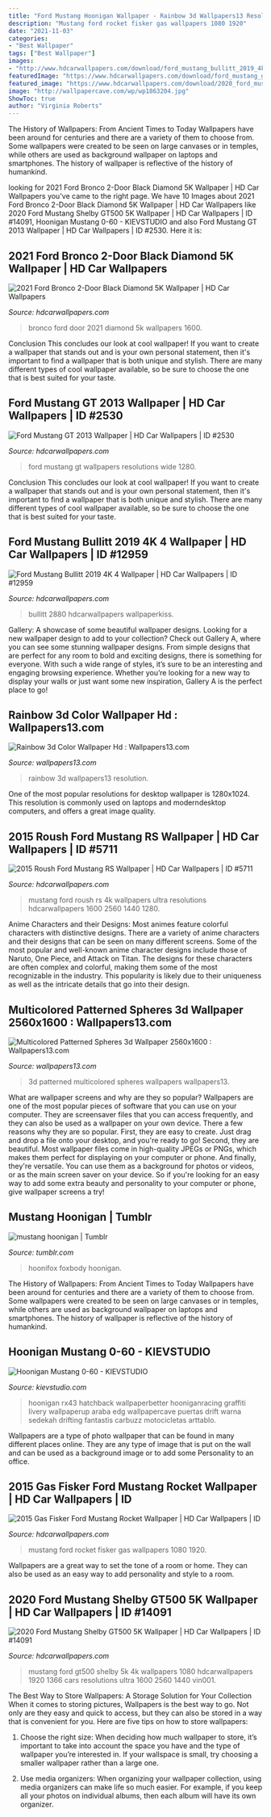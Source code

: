 ```yaml
---
title: "Ford Mustang Hoonigan Wallpaper - Rainbow 3d Wallpapers13 Resolution"
description: "Mustang ford rocket fisker gas wallpapers 1080 1920"
date: "2021-11-03"
categories:
- "Best Wallpaper"
tags: ["Best Wallpaper"]
images:
- "http://www.hdcarwallpapers.com/download/ford_mustang_bullitt_2019_4k_4-1600x900.jpg"
featuredImage: "https://www.hdcarwallpapers.com/download/ford_mustang_gt_2013-1280x800.jpg"
featured_image: "https://www.hdcarwallpapers.com/download/2020_ford_mustang_shelby_gt500_5k-1600x900.jpg"
image: "http://wallpapercave.com/wp/wp1863204.jpg"
ShowToc: true
author: "Virginia Roberts"
---
```



The History of Wallpapers: From Ancient Times to Today
Wallpapers have been around for centuries and there are a variety of them to choose from. Some wallpapers were created to be seen on large canvases or in temples, while others are used as background wallpaper on laptops and smartphones. The history of wallpaper is reflective of the history of humankind.

	

		
looking for 2021 Ford Bronco 2-Door Black Diamond 5K Wallpaper | HD Car Wallpapers you've came to the right page. We have 10 Images about 2021 Ford Bronco 2-Door Black Diamond 5K Wallpaper | HD Car Wallpapers like 2020 Ford Mustang Shelby GT500 5K Wallpaper | HD Car Wallpapers | ID #14091, Hoonigan Mustang 0-60 - KIEVSTUDIO and also Ford Mustang GT 2013 Wallpaper | HD Car Wallpapers | ID #2530. Here it is:
		
    
## 2021 Ford Bronco 2-Door Black Diamond 5K Wallpaper | HD Car Wallpapers

<img loading=lazy src="https://www.hdcarwallpapers.com/download/2021_ford_bronco_2_door_black_diamond_5k-1600x900.jpg" onerror="this.onerror=null;this.src='https://tse3.mm.bing.net/th?id=OIP.zuulnjemUcqaCTONp6QtigHaEK&amp;pid=15.1';" alt="2021 Ford Bronco 2-Door Black Diamond 5K Wallpaper | HD Car Wallpapers">

_Source: hdcarwallpapers.com_

>bronco ford door 2021 diamond 5k wallpapers 1600. 

	

Conclusion
This concludes our look at cool wallpaper! If you want to create a wallpaper that stands out and is your own personal statement, then it's important to find a wallpaper that is both unique and stylish. There are many different types of cool wallpaper available, so be sure to choose the one that is best suited for your taste.

    
## Ford Mustang GT 2013 Wallpaper | HD Car Wallpapers | ID #2530

<img loading=lazy src="https://www.hdcarwallpapers.com/download/ford_mustang_gt_2013-1280x800.jpg" onerror="this.onerror=null;this.src='https://tse2.mm.bing.net/th?id=OIP.6Kz6LMtiYz3RDxy87sWNrQHaEo&amp;pid=15.1';" alt="Ford Mustang GT 2013 Wallpaper | HD Car Wallpapers | ID #2530">

_Source: hdcarwallpapers.com_

>ford mustang gt wallpapers resolutions wide 1280. 

	

Conclusion
This concludes our look at cool wallpaper! If you want to create a wallpaper that stands out and is your own personal statement, then it's important to find a wallpaper that is both unique and stylish. There are many different types of cool wallpaper available, so be sure to choose the one that is best suited for your taste.

    
## Ford Mustang Bullitt 2019 4K 4 Wallpaper | HD Car Wallpapers | ID #12959

<img loading=lazy src="http://www.hdcarwallpapers.com/download/ford_mustang_bullitt_2019_4k_4-1600x900.jpg" onerror="this.onerror=null;this.src='https://tse4.mm.bing.net/th?id=OIP.6obqR5mlp9WLGFTiL86JgwHaEK&amp;pid=15.1';" alt="Ford Mustang Bullitt 2019 4K 4 Wallpaper | HD Car Wallpapers | ID #12959">

_Source: hdcarwallpapers.com_

>bullitt 2880 hdcarwallpapers wallpaperkiss. 

	

Gallery: A showcase of some beautiful wallpaper designs.
Looking for a new wallpaper design to add to your collection? Check out Gallery A, where you can see some stunning wallpaper designs. From simple designs that are perfect for any room to bold and exciting designs, there is something for everyone. With such a wide range of styles, it’s sure to be an interesting and engaging browsing experience. Whether you’re looking for a new way to display your walls or just want some new inspiration, Gallery A is the perfect place to go!





	
	
    
## Rainbow 3d Color Wallpaper Hd : Wallpapers13.com

<img loading=lazy src="https://www.wallpapers13.com/wp-content/uploads/2016/03/Rainbow-3-d-color-wallpaper-hd.jpg" onerror="this.onerror=null;this.src='https://tse2.mm.bing.net/th?id=OIP.WDzUE0d0TzQzpYXgyvgAMAHaEK&amp;pid=15.1';" alt="Rainbow 3d Color Wallpaper Hd : Wallpapers13.com">

_Source: wallpapers13.com_

>rainbow 3d wallpapers13 resolution. 

	

One of the most popular resolutions for desktop wallpaper is 1280x1024. This resolution is commonly used on laptops and moderndesktop computers, and offers a great image quality.

    
## 2015 Roush Ford Mustang RS Wallpaper | HD Car Wallpapers | ID #5711

<img loading=lazy src="https://www.hdcarwallpapers.com/download/2015_roush_ford_mustang_rs-1600x900.jpg" onerror="this.onerror=null;this.src='https://tse3.mm.bing.net/th?id=OIP.vYZBBRZIc7-g4s-BYSjV_QHaEK&amp;pid=15.1';" alt="2015 Roush Ford Mustang RS Wallpaper | HD Car Wallpapers | ID #5711">

_Source: hdcarwallpapers.com_

>mustang ford roush rs 4k wallpapers ultra resolutions hdcarwallpapers 1600 2560 1440 1280. 

	

Anime Characters and their Designs: Most animes feature colorful characters with distinctive designs.
There are a variety of anime characters and their designs that can be seen on many different screens. Some of the most popular and well-known anime character designs include those of Naruto, One Piece, and Attack on Titan. The designs for these characters are often complex and colorful, making them some of the most recognizable in the industry. This popularity is likely due to their uniqueness as well as the intricate details that go into their design.

    
## Multicolored Patterned Spheres 3d Wallpaper 2560x1600 : Wallpapers13.com

<img loading=lazy src="https://www.wallpapers13.com/wp-content/uploads/2015/11/Multicolored-patterned-spheres-3d-wallpaper-2560X1600-1920x1440.jpg" onerror="this.onerror=null;this.src='https://tse3.mm.bing.net/th?id=OIP.PMrKPLE090amvKwBGZKXnAHaFj&amp;pid=15.1';" alt="Multicolored Patterned Spheres 3d Wallpaper 2560x1600 : Wallpapers13.com">

_Source: wallpapers13.com_

>3d patterned multicolored spheres wallpapers wallpapers13. 

	

What are wallpaper screens and why are they so popular?
Wallpapers are one of the most popular pieces of software that you can use on your computer. They are screensaver files that you can access frequently, and they can also be used as a wallpaper on your own device. There a few reasons why they are so popular. First, they are easy to create. Just drag and drop a file onto your desktop, and you're ready to go! Second, they are beautiful. Most wallpaper files come in high-quality JPEGs or PNGs, which makes them perfect for displaying on your computer or phone. And finally, they're versatile. You can use them as a background for photos or videos, or as the main screen saver on your device. So if you're looking for an easy way to add some extra beauty and personality to your computer or phone, give wallpaper screens a try!

    
## Mustang Hoonigan | Tumblr

<img loading=lazy src="https://66.media.tumblr.com/86c796473d66d96b5f18f3592cba8e4f/515d5babef8c4e36-11/s500x750/773f772b224a1ba2b1580308c0d0db182c8eb170.jpg" onerror="this.onerror=null;this.src='https://tse3.mm.bing.net/th?id=OIP.rkDbxrU-R3tEw4r2MDQ5yQHaEK&amp;pid=15.1';" alt="mustang hoonigan | Tumblr">

_Source: tumblr.com_

>hoonifox foxbody hoonigan. 

	

The History of Wallpapers: From Ancient Times to Today
Wallpapers have been around for centuries and there are a variety of them to choose from. Some wallpapers were created to be seen on large canvases or in temples, while others are used as background wallpaper on laptops and smartphones. The history of wallpaper is reflective of the history of humankind.

    
## Hoonigan Mustang 0-60 - KIEVSTUDIO

<img loading=lazy src="http://wallpapercave.com/wp/wp1863204.jpg" onerror="this.onerror=null;this.src='https://tse1.mm.bing.net/th?id=OIP.i8pg6SHuAVoCAIBhpDZUdwHaG8&amp;pid=15.1';" alt="Hoonigan Mustang 0-60 - KIEVSTUDIO">

_Source: kievstudio.com_

>hoonigan rx43 hatchback wallpaperbetter hooniganracing graffiti livery wallpaperup araba edg wallpapercave puertas drift warna sedekah drifting fantastis carbuzz motocicletas arttablo. 

	



Wallpapers are a type of photo wallpaper that can be found in many different places online. They are any type of image that is put on the wall and can be used as a background image or to add some Personality to an office.

    
## 2015 Gas Fisker Ford Mustang Rocket Wallpaper | HD Car Wallpapers | ID

<img loading=lazy src="http://www.hdcarwallpapers.com/download/2015_gas_fisker_ford_mustang_rocket-1920x1080.jpg" onerror="this.onerror=null;this.src='https://tse2.mm.bing.net/th?id=OIP.smBK4KF23UznmRTXrtAXTgHaEK&amp;pid=15.1';" alt="2015 Gas Fisker Ford Mustang Rocket Wallpaper | HD Car Wallpapers | ID">

_Source: hdcarwallpapers.com_

>mustang ford rocket fisker gas wallpapers 1080 1920. 

	

Wallpapers are a great way to set the tone of a room or home. They can also be used as an easy way to add personality and style to a room.

    
## 2020 Ford Mustang Shelby GT500 5K Wallpaper | HD Car Wallpapers | ID #14091

<img loading=lazy src="https://www.hdcarwallpapers.com/download/2020_ford_mustang_shelby_gt500_5k-1600x900.jpg" onerror="this.onerror=null;this.src='https://tse3.mm.bing.net/th?id=OIP.a7jgHOCcEiT0ys_GJxQV-QHaEK&amp;pid=15.1';" alt="2020 Ford Mustang Shelby GT500 5K Wallpaper | HD Car Wallpapers | ID #14091">

_Source: hdcarwallpapers.com_

>mustang ford gt500 shelby 5k 4k wallpapers 1080 hdcarwallpapers 1920 1366 cars resolutions ultra 1600 2560 1440 vin001. 

	

The Best Way to Store Wallpapers: A Storage Solution for Your Collection
When it comes to storing pictures, Wallpapers is the best way to go. Not only are they easy and quick to access, but they can also be stored in a way that is convenient for you. Here are five tips on how to store wallpapers:
1) Choose the right size: When deciding how much wallpaper to store, it’s important to take into account the space you have and the type of wallpaper you’re interested in. If your wallspace is small, try choosing a smaller wallpaper rather than a large one.

2) Use media organizers: When organizing your wallpaper collection, using media organizers can make life so much easier. For example, if you keep all your photos on individual albums, then each album will have its own organizer.

